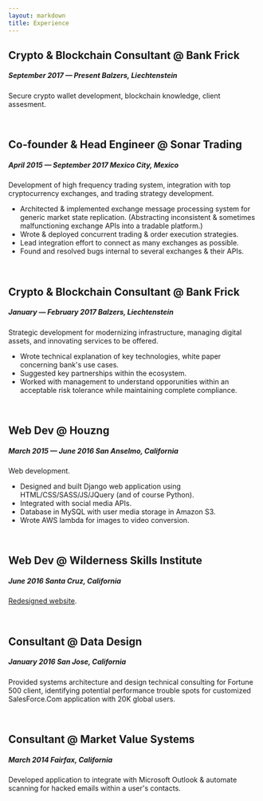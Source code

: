 ```yaml
---
layout: markdown
title: Experience
---
```


## Crypto & Blockchain Consultant <span class="text-light">@</span> Bank Frick
<h5>September 2017 — Present <span class="where">Balzers, Liechtenstein</span></h5>

Secure crypto wallet development, blockchain knowledge, client assesment.

<br>

## Co-founder & Head Engineer <span class="text-light">@</span> Sonar Trading
<h5>April 2015 — September 2017 <span class="where">Mexico City, Mexico</span></h5>

Development of high frequency trading system, integration with top cryptocurrency exchanges, and trading strategy development.

- Architected & implemented exchange message processing system for generic market state replication. (Abstracting inconsistent & sometimes malfunctioning exchange APIs into a tradable platform.)
- Wrote & deployed concurrent trading & order execution strategies.
- Lead integration effort to connect as many exchanges as possible.
- Found and resolved bugs internal to several exchanges & their APIs.

<br>

## Crypto & Blockchain Consultant <span class="text-light">@</span> Bank Frick
<h5>January — February 2017 <span class="where">Balzers, Liechtenstein</span></h5>

Strategic development for modernizing infrastructure, managing digital assets, and innovating services to be offered.

- Wrote technical explanation of key technologies, white paper concerning bank's use cases.
- Suggested key partnerships within the ecosystem.
- Worked with management to understand opporunities within an acceptable risk tolerance while maintaining complete compliance.

<br>

## Web Dev <span class="text-light">@</span> Houzng
<h5>March 2015 — June 2016 <span class="where">San Anselmo, California</span></h5>

Web development.

- Designed and built Django web application using HTML/CSS/SASS/JS/JQuery (and of course Python).
- Integrated with social media APIs.
- Database in MySQL with user media storage in Amazon S3.
- Wrote AWS lambda for images to video conversion.

<br>

## Web Dev <span class="text-light">@</span> Wilderness Skills Institute
<h5>June 2016 <span class="where">Santa Cruz, California</span></h5>

[Redesigned website](http://wildernessskillsinstitute.com/).

<br>

## Consultant <span class="text-light">@</span> Data Design
<h5>January 2016 <span class="where">San Jose, California</span></h5>

Provided systems architecture and design technical consulting for Fortune 500 client, identifying potential performance trouble spots for customized SalesForce.Com application with 20K global users.

<br>

## Consultant <span class="text-light">@</span> Market Value Systems
<h5>March 2014 <span class="where">Fairfax, California</span></h5>

Developed application to integrate with Microsoft Outlook & automate scanning for hacked emails within a user's contacts.

